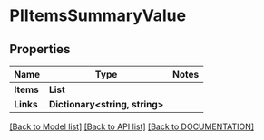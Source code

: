 # PIItemsSummaryValue

## Properties
Name | Type | Notes
------------ | ------------- | -------------
**Items** | **List<PISummaryValue>**
**Links** | **Dictionary<string, string>**

[[Back to Model list]](../../DOCUMENTATION.md#documentation-for-models) [[Back to API list]](../../DOCUMENTATION.md#documentation-for-api-endpoints) [[Back to DOCUMENTATION]](../../DOCUMENTATION.md)
